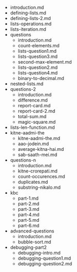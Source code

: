 - introduction.md
- defining-lists.md
- defining-lists-2.md
- lists-operations.md
- lists-iteration.md
- questions
  - introduction.md
  - count-elements.md
  - lists-question1.md
  - lists-question3.md
  - second-max-element.md
  - lists-question2.md
  - lists-question4.md
  - binary-to-decimal.md
- nested-lists.md
- questions-2
  - introduction.md
  - difference.md
  - report-card.md
  - report-card-2.md
  - total-sum.md
  - magic-square.md
- lists-len-function.md
- kitne-aadmi-the
  - kitne-aadmi-the.md
  - aao-jodein.md
  - average-kitna-hai.md
  - sab-saath-mei.md
- questions-n
  - introduction.md
  - kitne-crorepati.md
  - count-occurences.md
  - duplicates.md
  - substring-nikalo.md
- kbc
  - part-1.md
  - part-2.md
  - part-3.md
  - part-4.md
  - part-5.md
  - part-6.md
- advanced-questions
  - introduction.md
  - bubble-sort.md
- debugging-part2
	- debugging-intro.md
	- debugging-question1.md
	- debugging-question2.md
